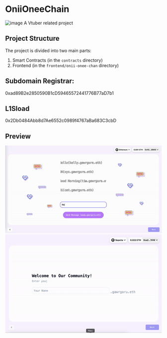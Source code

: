 # OniiOneeChain

<img width="1427" alt="image" src="https://github.com/user-attachments/assets/619ddb5a-f14a-4849-b7d8-db9dc1099e4f">
A Vtuber related project

## Project Structure

The project is divided into two main parts:

1. Smart Contracts (in the `contracts` directory)
2. Frontend (in the `frontend/onii-onee-chan` directory)

## Subdomain Registrar:

0xad89B2e2850590B1cD59465572441776B77aD7b1

## L1Sload

0x2Db0484Abb8d7Ae6552c0989f4767aBa683C3cbD

## Preview

![OniiOneeChain Preview](./img/demo.gif)
![OniiOneeChain Preview](./img/demo2.gif)
